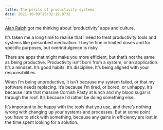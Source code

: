 ```yaml
---
title: The perils of productivity systems
date: 2021-10-09T15:32:19.873Z
---
```

[Alan Ralph](https://alanralph.co.uk/hooked-on-to-do-lists/) got me thinking about ‘productivity’ apps and culture.

It’s taken me a long time to realise that I need to treat productivity tools and systems like prescribed medication. They’re fine in limited doses and for specific purposes, but overindulgence is risky.

There are apps that might make you more efficient, but that’s not the same as being productive. Productivity isn’t born from a system, or an application. It’s a mindset. It’s good habits. It’s discipline. It’s being aligned with your responsibilities.

When I’m being unproductive, it isn’t because my system failed, or that my software needs replacing. It’s because I’m tired, or bored, or unhappy. It’s because I ate that massive Cornish Pasty at lunch and my blood sugar is through the roof. It’s because I’d rather be doing something else.

It’s important to be happy with the tools that you use, and there’s nothing wrong with changing up your systems and processes. But at some point you have to stick with something, because any gains in efficiency are lost in the time spent looking for a solution.
